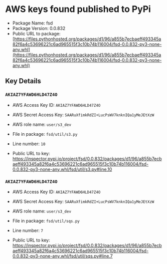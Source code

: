 # AWS keys found published to PyPi

* Package Name: fsd
* Package Version: 0.0.832
* Public URL to package: [https://files.pythonhosted.org/packages/d1/96/a855b7ecbaeff493345a82f6a4c53696221c6ad965515f3c10b74b116004/fsd-0.0.832-py3-none-any.whl](https://files.pythonhosted.org/packages/d1/96/a855b7ecbaeff493345a82f6a4c53696221c6ad965515f3c10b74b116004/fsd-0.0.832-py3-none-any.whl)

## Key Details

### `AKIAZ7YFAWD6HLD47Z4O`

* AWS Access Key ID: `AKIAZ7YFAWD6HLD47Z4O`
* AWS Secret Access Key: `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` 
* AWS role name: `user/s3_dev`
* File in package: `fsd/util/s3.py`
* Line number: `10`

* Public URL to key: https://inspector.pypi.io/project/fsd/0.0.832/packages/d1/96/a855b7ecbaeff493345a82f6a4c53696221c6ad965515f3c10b74b116004/fsd-0.0.832-py3-none-any.whl/fsd/util/s3.py#line.10



### `AKIAZ7YFAWD6HLD47Z4O`

* AWS Access Key ID: `AKIAZ7YFAWD6HLD47Z4O`
* AWS Secret Access Key: `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` 
* AWS role name: `user/s3_dev`
* File in package: `fsd/util/sqs.py`
* Line number: `7`

* Public URL to key: https://inspector.pypi.io/project/fsd/0.0.832/packages/d1/96/a855b7ecbaeff493345a82f6a4c53696221c6ad965515f3c10b74b116004/fsd-0.0.832-py3-none-any.whl/fsd/util/sqs.py#line.7



